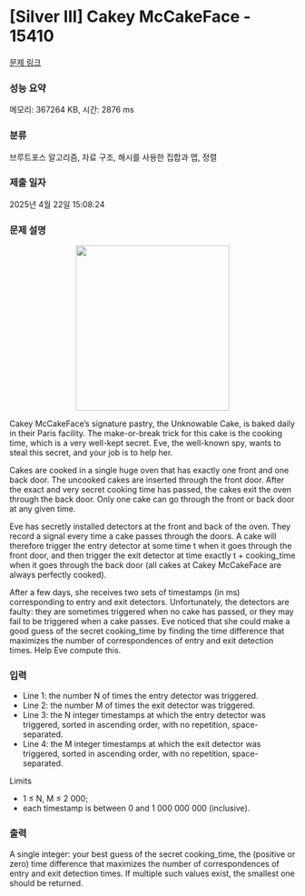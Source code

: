 # [Silver III] Cakey McCakeFace - 15410 

[문제 링크](https://www.acmicpc.net/problem/15410) 

### 성능 요약

메모리: 367264 KB, 시간: 2876 ms

### 분류

브루트포스 알고리즘, 자료 구조, 해시를 사용한 집합과 맵, 정렬

### 제출 일자

2025년 4월 22일 15:08:24

### 문제 설명

<p style="text-align:center"><img alt="" src="https://onlinejudgeimages.s3-ap-northeast-1.amazonaws.com/problem/15410/1.png" style="height:291px; width:270px"></p>

<p>Cakey McCakeFace’s signature pastry, the Unknowable Cake, is baked daily in their Paris facility. The make-or-break trick for this cake is the cooking time, which is a very well-kept secret. Eve, the well-known spy, wants to steal this secret, and your job is to help her.</p>

<p>Cakes are cooked in a single huge oven that has exactly one front and one back door. The uncooked cakes are inserted through the front door. After the exact and very secret cooking time has passed, the cakes exit the oven through the back door. Only one cake can go through the front or back door at any given time.</p>

<p>Eve has secretly installed detectors at the front and back of the oven. They record a signal every time a cake passes through the doors. A cake will therefore trigger the entry detector at some time t when it goes through the front door, and then trigger the exit detector at time exactly t + cooking_time when it goes through the back door (all cakes at Cakey McCakeFace are always perfectly cooked).</p>

<p>After a few days, she receives two sets of timestamps (in ms) corresponding to entry and exit detectors. Unfortunately, the detectors are faulty: they are sometimes triggered when no cake has passed, or they may fail to be triggered when a cake passes. Eve noticed that she could make a good guess of the secret cooking_time by finding the time difference that maximizes the number of correspondences of entry and exit detection times. Help Eve compute this.</p>

### 입력 

 <ul>
	<li>Line 1: the number N of times the entry detector was triggered.</li>
	<li>Line 2: the number M of times the exit detector was triggered.</li>
	<li>Line 3: the N integer timestamps at which the entry detector was triggered, sorted in ascending order, with no repetition, space-separated.</li>
	<li>Line 4: the M integer timestamps at which the exit detector was triggered, sorted in ascending order, with no repetition, space-separated.</li>
</ul>

<p>Limits</p>

<ul>
	<li>1 ≤ N, M ≤ 2 000;</li>
	<li>each timestamp is between 0 and 1 000 000 000 (inclusive).</li>
</ul>

### 출력 

 <p>A single integer: your best guess of the secret cooking_time, the (positive or zero) time difference that maximizes the number of correspondences of entry and exit detection times. If multiple such values exist, the smallest one should be returned.</p>

